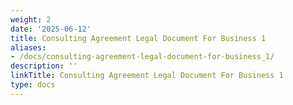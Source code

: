 ```yaml
---
weight: 2
date: '2025-06-12'
title: Consulting Agreement Legal Document For Business 1
aliases:
- /docs/consulting-agreement-legal-document-for-business_1/
description: ''
linkTitle: Consulting Agreement Legal Document For Business 1
type: docs
---
```


